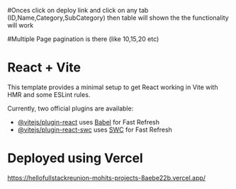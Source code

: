 #Onces click on deploy link and click on any tab (ID,Name,Category,SubCategory) then table will shown the the functionality will work

#Multiple Page pagination is there (like 10,15,20 etc)


# React + Vite

This template provides a minimal setup to get React working in Vite with HMR and some ESLint rules.

Currently, two official plugins are available:

- [@vitejs/plugin-react](https://github.com/vitejs/vite-plugin-react/blob/main/packages/plugin-react/README.md) uses [Babel](https://babeljs.io/) for Fast Refresh
- [@vitejs/plugin-react-swc](https://github.com/vitejs/vite-plugin-react-swc) uses [SWC](https://swc.rs/) for Fast Refresh

# Deployed using Vercel

https://hellofullstackreunion-mohits-projects-8aebe22b.vercel.app/
